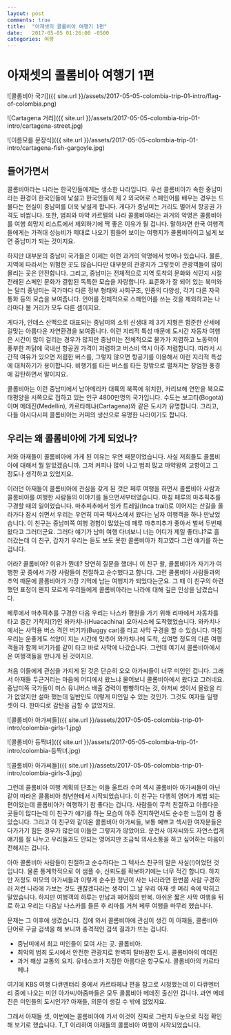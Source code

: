 ```yaml
---
layout: post
comments: true
title:  "아재셋의 콜롬비아 여행기 1편"
date:   2017-05-05 01:26:00 -0500
categories: 여행
---
```


# 아재셋의 콜롬비아 여행기 1편

![콜롬비아 국기]({{ site.url }}/assets/2017-05-05-colombia-trip-01-intro/flag-of-colombia.png) 

![Cartagena 거리]({{ site.url }}/assets/2017-05-05-colombia-trip-01-intro/cartagena-street.jpg)

![이름모를 문장식]({{ site.url }}/assets/2017-05-05-colombia-trip-01-intro/cartagena-fish-gargoyle.jpg)

## 들어가면서

콜롬비아라는 나라는 한국인들에게는 생소한 나라입니다. 우선 콜롬비아가 속한
중남미라는 환경이 한국인들에 낯설고 한국인들이 제 2 외국어로 스페인어를 배우는
경우는 드물다는 현실이 중남미를 더욱 낯설게 합니다. 게다가 중남미는 거리도
멀어서 항공권 가격도 비쌉니다. 또한, 범죄와 마약 카르텔의 나라
콜롬비아라는 과거의 악명은 콜롬비아를 여행 희망지 리스트에서 제외하기에 딱
좋은 이유가 될 겁니다.  말하자면 한국 여행객들에게는 가격대 성능비가 제대로
나오기 힘들어 보이는 여행지가 콜롬비아이고 넓게 보면 중남미가 되는 것이지요.

하지만 대부분의 중남미 국가들은 이제는 이런 과거의 악명에서 벗어나 있습니다.
물론, 지역에 따라서는 위험한 곳도 많습니다만 대부분의 관광지가 그렇듯이
관광객들이 많이 몰리는 곳은 안전합니다. 그리고, 중남미는 전체적으로 지역
토착의 문화와 식민지 시절 전래된 스페인 문화가 결합된 독특한 모습을
자랑합니다. 표준화가 잘 되어 있는 북미와는 달리 중남미는 국가마다 다른 정부
형태와 사회구조, 인종의 다양성, 각기 다른 자국 통화 등의 모습을 보여줍니다.
언어를 전체적으로 스페인어를 쓰는 것을 제외하고는 나라마다 볼 거리가 모두 다른
셈이지요.

게다가, 안데스 산맥으로 대표되는 중남미의 소위 신생대 제 3기 지형은 험준한
산세에 걸맞는 아름다운 자연환경을 보여줍니다. 이런 지리적 특성 때문에 도시간
자동차 여행은 시간이 많이 걸리는 경우가 많지만 중남미는 전체적으로 물가가
저렴하고 노동력이 풍부한 까닭에 국내선 항공권 가격이 저렴하고 버스비 역시 아주
저렴합니다. 따라서 시간적 여유가 있으면 저렴한 버스를, 그렇지 않으면 항공기를
이용해서 이런 지리적 특성에 대처하기가 용이합니다. 비행기를 타든 버스를 타든
창밖으로 펼쳐지는 장엄한 풍경에 감탄하면서 말이지요.

콜롬비아는 이런 중남미에서 남아메리카 대륙의 북쪽에 위치한, 카리브해 연안을
북으로 태평양을 서쪽으로 접하고 있는 인구 4800만명의 국가입니다. 수도는
보고타(Bogotá)이며 메데진(Medellín), 카르타헤냐(Cartagena)와 같은 도시가
유명합니다. 그리고, 다들 아시다시피 콜롬비아는 커피의 생산으로 유명한
나라이기도 합니다.

## 우리는 왜 콜롬비아에 가게 되었나?

저와 아재들이 콜롬비아에 가게 된 이유는 우연 때문이었습니다. 사실 저희들도
콜롬비아에 대해서 뭘 알았겠습니까. 그저 커피나 많이 나고 범죄 많고 마약왕의
고향이고 그 정도나 생각하고 있었지요.

이러던 아재들이 콜롬비아에 관심을 갖게 된 것은 페루 여행을 하면서 콜롬비아
사람과 콜롬비아를 여행한 사람들의 이야기를 들으면서부터였습니다. 마침 페루의
마추픽추를 구경할 때의 일이었습니다. 마추피추에서 잉카 트레일(Inca trail)로
이어지는 산길을 올라가다 잠시 쉬면서 우리는 우연히 미국 텍사스에서 왔다는 남자
여행객을 하나 만났었습니다. 이 친구는 중남미쪽 여행 경험이 많았는데 페루
마추피추가 좋아서 벌써 두번째 왔다고 그러더군요. 그러다 얘기가 남미 여행
다녀보니 너는 어디가 제일 좋더냐?로 흘러갔는데 이 친구, 갑자기 우리는 듣도
보도 못한 콜롬비아가 최고였다 그런 얘기를 하는 겁니다.

어라? 콜롬비아? 이유가 뭔데? 당연히 질문을 했더니 이 친구 왈, 콜롬비아가
자기가 여행한 곳 중에서 가장 사람들이 친절하고 순수했다고 합니다.  그런
콜롬비아 사람들과의 추억 때문에 콜롬비아가 가장 기억에 남는 여행지가
되었다는군요. 그 때 이 친구의 아련했던 표정이 왠지 모르게 우리들에게
콜롬비아라는 나라에 대해 깊은 인상을 남겼습니다.

페루에서 마추픽추를 구경한 다음 우리는 나스카 평원을 가기 위해 리마에서
자동차를 타고 중간 기착지(?)인 와카치나(Huacachina) 오아시스에 도착했었습니다.
와카치나에서는 사막용 버스 격인 버기카(Buggy car)를 타고 사막 구경을 할 수
있습니다. 마침 우리는 운좋게도 석양이 지는 시간에 맞추어 와카치나에 도착,
십여명 정도의 다른 여행객들과 함께 버기카를 같이 타고 바로 사막에 나갔습니다.
그런데 여기서 콜롬비아에서 온 여행객들을 만나게 된 것이지요.

처음 이들에게 관심을 가지게 된 것은 단순히 오오 아가씨들이 너무 미인인 겁니다.
그래서 아재들 두근거리는 마음에 어디에서 왔느냐 물어보니 콜롬비아에서 왔다고
그러네요. 중남미쪽 국가들이 미스 유니버스 배출 경력이 빵빵하다는 것, 아저씨
셋이서 몰랐을 리가 없었지만 설마 했는데 일반인도 이렇게 미인일 수 있는 것인가.
그것도 여자들 일행 셋이 다. 한마디로 감탄을 금할 수 없었지요. 

![콜롬비아 아가씨들]({{ site.url }}/assets/2017-05-05-colombia-trip-01-intro/colombia-girls-1.jpg)

![콜롬비아 등짝녀]({{ site.url }}/assets/2017-05-05-colombia-trip-01-intro/colombia-등짝녀.jpg)

![콜롬비아 아가씨들]({{ site.url }}/assets/2017-05-05-colombia-trip-01-intro/colombia-girls-3.jpg)

그런데 콜롬비아 여행 계획의 단초는 이들 울트라 수퍼 섹시 콜롬비아 아가씨들이
아닌 같이 따라온 콜롬비아 청년한테서 시작되었습니다. 이 친구는 다행히 영어가
제법 되는 편이었는데 콜롬비아가 여행하기 참 좋다는 겁니다. 사람들이 무척
친절하고 아름다운 곳들이 많다는데 이 친구가 얘기를 하는 모습이 아주 진지하면서도
순수한 느낌이 참 좋았습니다. 그리고 이 친구와 같이온 콜롬비아 아가씨들, 보통
예쁘고 섹시한 여자분들은 다가가기 힘든 경우가 많은데 이들은 그렇지가 않았어요.
운전사 아저씨와도 자연스럽게 얘기를 잘 나누고 우리들과도 안되는 영어지만
조금씩 의사소통을 하고 싶어하는 마음이 전해지는 겁니다.

아아 콜롬비아 사람들이 친절하고 순수하다는 그 텍사스 친구의 말은 사실(!)이었던
것입니다. 물론 통계학적으로 이 샘플 수, 신뢰도를 확보하기에는 너무 적긴 합니다.
하지만 저정도 미모의 아가씨들과 이렇게 순수한 청년이 사는 나라라면 한번쯤 사람
구경하러 저런 나라에 가보는 것도 괜찮겠다라는 생각이 그 날 우리 아재 셋 머리
속에 박히고 말았습니다. 하지만 여행객의 하루는 만남과 헤어짐의 반복. 아쉬운
짧은 사막 여행을 뒤로 하고 우리는 다음날 나스카를 들른 후 리마를 거쳐 페루
여행을 마무리 했습니다.

문제는 그 이후에 생겼습니다. 집에 와서 콜롬비아에 관심이 생긴 이 아재들,
콜롬비아 단어로 구글 검색을 해 보니까 충격적인 검색 결과가 뜨는 겁니다.

  * 중남미에서 최고 미인들이 모여 사는 곳. 콜롬비아.
  * 최악의 범죄 도시에서 안전한 관광지로 완벽히 탈바꿈한 도시. 콜롬비아의 메데진
  * 과거 해상 교통의 요지. 유네스코가 지정한 아름다운 항구도시. 콜롬비아의 카르타헤냐

여기에 KBS 여행 다큐멘터리 중에서 카르타헤냐 편을 참고로 시청했는데 이
다큐멘터리 중에 나오는 미인 아가씨/아줌마들은 모두 콜롬비아 메데진 출신인
겁니다. 과연 메데진은 미인들의 도시인가? 아재들, 의문이 생길 수 밖에 없었지요.

그래서 아재들 셋, 이번에는 콜롬비아에 가서 이것이 진짜로 그런지 두눈으로 직접
확인해 보기로 했습니다. T_T 이리하여 아재들의 콜롬비아 여행이 시작되었습니다.
